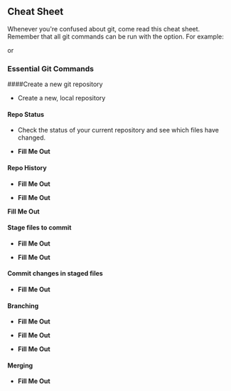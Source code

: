 ## Cheat Sheet

Whenever you're confused about git, come read this cheat sheet. Remember that all git commands can be run with the  option. For example:

 or 

### Essential Git Commands

####Create a new git repository
 - Create a new, local repository

#### Repo Status
 - Check the status of your current repository and see which files have changed.

 - __Fill Me Out__

#### Repo History
 - __Fill Me Out__

 - __Fill Me Out__

 __Fill Me Out__

#### Stage files to commit
 - __Fill Me Out__

 - __Fill Me Out__

#### Commit changes in staged files
 - __Fill Me Out__

#### Branching
 - __Fill Me Out__

 - __Fill Me Out__

 - __Fill Me Out__

#### Merging

 - __Fill Me Out__
